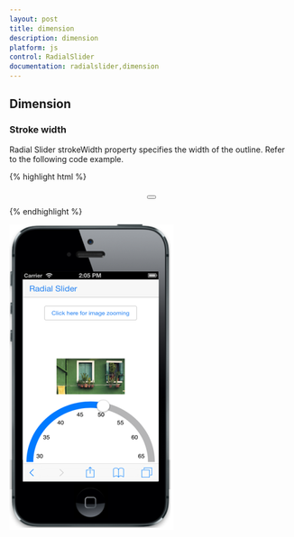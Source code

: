```yaml
---
layout: post
title: dimension
description: dimension
platform: js
control: RadialSlider
documentation: radialslider,dimension
---
```


## Dimension

### Stroke width

Radial Slider strokeWidth property specifies the width of the outline. Refer to the following code example.

{% highlight html %}

<div class="radialslider default control">
        <div style="text-align: center">
            <button id="targetButton" data-role="ejmbutton" data-ej-touchend="radialslideropen" data-ej-text="Click here for image zooming"></button>
        </div>
    </div>
    <div id="defaultradialslider" data-role="ejmradialslider" data-ej-strokewidth="15" data-ej-autoopen="false" data-ej-position="bottomcenter" data-ej-change="sliderchange" data-ej-slide="sliderchange" data-ej-radius="150" data-ej-ticks="[30,35,40,45,50,55,60,65]" data-ej-value="50"></div>
    <div id="imagezoom">
    </div>


{% endhighlight %}

![](dimension_images\stroke-width_img1.png)

